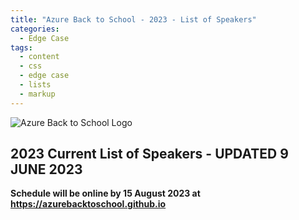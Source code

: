 ```yaml
---
title: "Azure Back to School - 2023 - List of Speakers"
categories:
  - Edge Case
tags:
  - content
  - css
  - edge case
  - lists
  - markup
---
```

<!-- Google tag (gtag.js) -->
<script async src="https://www.googletagmanager.com/gtag/js?id=G-JXSLGQQ0VC"></script>
<script>
  window.dataLayer = window.dataLayer || [];
  function gtag(){dataLayer.push(arguments);}
  gtag('js', new Date());

  gtag('config', 'G-JXSLGQQ0VC');
</script>

![Azure Back to School Logo](/images/Azure_rectangular_logo_without_background.png)

## **2023 Current List of Speakers - UPDATED 9 JUNE 2023**

<script type="text/javascript" src="https://sessionize.com/api/v2/muvnnfbd/view/GridSmart"></script>

**Schedule will be online by 15 August 2023 at <https://azurebacktoschool.github.io>**

